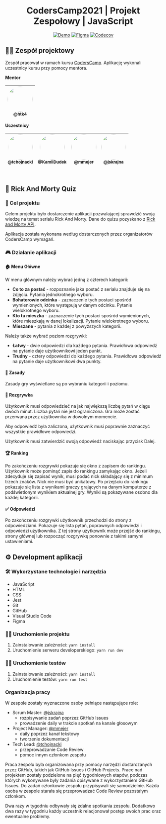 <h1 align="center">CodersCamp2021 | Projekt Zespołowy | JavaScript</h1>

<div align="center">

[![Demo](https://img.shields.io/badge/-demo-green?logo=github)](https://coderscamp2021-hk.github.io/CodersCamp2021.Project.JavaScript/)
[![Figma](https://img.shields.io/badge/-mockupy-blueviolet?logo=figma)](https://www.figma.com/file/2tFkNLS337vqoDmRMBYT7u/Project.JavaScript?node-id=5%3A1457)
[![Codecov](https://img.shields.io/codecov/c/github/CodersCamp2021-HK/CodersCamp2021.Project.JavaScript?logo=codecov)](https://app.codecov.io/gh/CodersCamp2021-HK/CodersCamp2021.Project.JavaScript)

</div>

## 👨‍💻 Zespół projektowy

Zespół pracował w ramach kursu [CodersCamp](https://www.coderscamp.edu.pl/). Aplikację wykonali uczestnicy kursu przy pomocy mentora.

**Mentor**

| [<img src="https://github.com/htk4.png?size=80" style="width: 80px; border-radius: 50%"><br><sub>@htk4</sub>](https://github.com/htk4) |
| :------------------------------------------------------------------------------------------------------------------------------------: |

**Uczestnicy**

| [<img src="https://github.com/tchojnacki.png?size=80" style="width: 80px; border-radius: 50%"><br><sub>@tchojnacki</sub>](https://github.com/tchojnacki) | [<img src="https://github.com/KamilDudek.png?size=80" style="width: 80px; border-radius: 50%"><br><sub>@KamilDudek</sub>](https://github.com/KamilDudek) | [<img src="https://github.com/mmejer.png?size=80" style="width: 80px; border-radius: 50%"><br><sub>@mmejer</sub>](https://github.com/mmejer) | [<img src="https://github.com/jskrajna.png?size=80" style="width: 80px; border-radius: 50%"><br><sub>@jskrajna</sub>](https://github.com/jskrajna) |
| :------------------------------------------------------------------------------------------------------------------------------------------------------: | :------------------------------------------------------------------------------------------------------------------------------------------------------: | :------------------------------------------------------------------------------------------------------------------------------------------: | :------------------------------------------------------------------------------------------------------------------------------------------------: |

<br>

## 🥒 Rick And Morty Quiz

### 🎯 Cel projektu

Celem projektu było dostarczenie aplikacji pozwalającej sprawdzić swoją wiedzę na temat serialu Rick And Morty. Dane do quizu pozyskano z [Rick and Morty API](https://rickandmortyapi.com/).

Aplikacja została wykonana według dostarczonych przez organizatorów CodersCamp wymagań.

### 🎮 Działanie aplikacji

#### 🏠 Menu Główne

W menu głównym należy wybrać jedną z czterech kategorii:

- **Co to za postać** - rozpoznanie jaka postać z serialu znajduje się na zdjęciu. Pytania jednokrotnego wyboru.
- **Bohaterowie odcinka** - zaznaczenie tych postaci spośród wymienionych, które występują w danym odcinku. Pytanie wielokrotnego wyboru.
- **Kto tu mieszka** - zaznaczenie tych postaci spośród wymienionych, które mieszkają w danej lokalizacji. Pytanie wielokrotnego wyboru.
- **Mieszane** - pytania z każdej z powyższych kategorii.

Należy także wybrać poziom rozgrywki:

- **Łatwy** - dwie odpowiedzi dla każdego pytania. Prawidłowa odpowiedź na pytanie daje użytkownikowi jeden punkt.
- **Trudny** - cztery odpowiedzi do każdego pytania. Prawidłowa odpowiedź na pytanie daje użytkownikowi dwa punkty.

#### 📜 Zasady

Zasady gry wyświetlane są po wybraniu kategorii i poziomu.

#### 🎲 Rozgrywka

Użytkownik musi odpowiedzieć na jak największą liczbę pytań w ciągu dwóch minut. Liczba pytań nie jest ograniczona. Gra może zostać przerwana przez użytkownika w dowolnym momencie.

Aby odpowiedź była zaliczona, użytkownik musi poprawnie zaznaczyć wszystkie prawidłowe odpowiedzi.

Użytkownik musi zatwierdzić swoją odpowiedź naciskając przycisk Dalej.

#### 🏆 Ranking

Po zakończeniu rozgrywki pokazuje się okno z zapisem do rankingu. Użytkownik może pominąć zapis do rankingu zamykając okno. Jeżeli zdecyduje się zapisać wynik, musi podać nick składający się z minimum trzech znaków. Nick nie musi być unikatowy. Po przejściu do rankingu pokazuje się lista z wynikami graczy grających na danym komputerze z podświetlonym wynikiem aktualnej gry. Wyniki są pokazywane osobno dla każdej kategorii.

#### ✅ Odpowiedzi

Po zakończeniu rozgrywki użytkownik przechodzi do strony z odpowiedziami. Pokazuje się lista pytań, poprawnych odpowiedzi i odpowiedzi użytkownika. Z tej strony użytkownik może przejść do rankingu, strony głównej lub rozpocząć rozgrywkę ponownie z takimi samymi ustawieniami.

## ⚙ Development aplikacji

### 🛠 Wykorzystane technologie i narzędzia

- JavaScript
- HTML
- CSS
- Jest
- Git
- GitHub
- Visual Studio Code
- Figma

### 🏃‍♂️ Uruchomienie projektu

1. Zainstalowanie zależności: `yarn install`
2. Uruchomienie serweru developerskiego: `yarn run dev`

### 👩‍🔬 Uruchomienie testów

1. Zainstalowanie zależności: `yarn install`
2. Uruchomienie testów: `yarn run test`

### Organizacja pracy

W zespole zostały wyznaczone osoby pełniące następujące role:

- Scrum Master: [@jskrajna](https://github.com/jskrajna)
  - rozpisywanie zadań poprzez GitHub Issues
  - prowadzenie daily w trakcie spotkań na kanale głosowym
- Project Manager: [@mmejer](https://github.com/mmejer)
  - daily poprzez kanał tekstowy
  - tworzenie dokumentacji
- Tech Lead: [@tchojnacki](https://github.com/tchojnacki)
  - przeprowadzanie Code Review
  - pomoc innym członkom zespołu

Praca zespołu była organizowana przy pomocy narzędzi dostarczanych przez GitHub, takich jak GitHub Issues i GitHub Projects. Prace nad projektem zostały podzielone na pięć tygodniowych etapów, podczas których wykonywane były zadania opisywane z wykorzystaniem GitHub Issues. Do zadań członkowie zespołu przypisywali się samodzielnie. Każda osoba w zespole starała się przeprowadzać Code Review pozostałym członkom.

Dwa razy w tygodniu odbywały się zdalne spotkania zespołu. Dodatkowo dwa razy w tygodniu każdy uczestnik relacjonował postęp swoich prac oraz ewentualne problemy.
